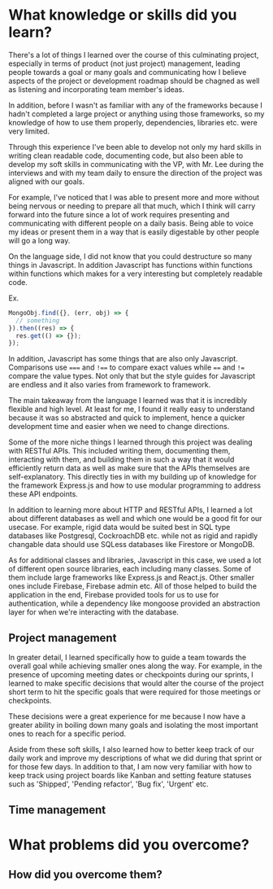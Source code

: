 # What knowledge or skills did you learn?

There's a lot of things I learned over the course of this culminating project, especially in terms of product (not just project) management, leading people towards a goal or many goals and communicating how I believe aspects of the project or development roadmap should be chagned as well as listening and incorporating team member's ideas.

In addition, before I wasn't as familiar with any of the frameworks because I hadn't completed a large project or anything using those frameworks, so my knowledge of how to use them properly, dependencies, libraries etc. were very limited.

Through this experience I've been able to develop not only my hard skills in writing clean readable code, documenting code, but also been able to develop my soft skills in communicating with the VP, with Mr. Lee during the interviews and with my team daily to ensure the direction of the project was aligned with our goals. 

For example, I've noticed that I was able to present more and more without being nervous or needing to prepare all that much, which I think will carry forward into the future since a lot of work requires presenting and communicating with different people on a daily basis. Being able to voice my ideas or present them in a way that is easily digestable by other people will go a long way.

On the language side, I did not know that you could destructure so many things in Javascript. In addition Javascript has functions within functions within functions which makes for a very interesting but completely readable code. 

Ex.

```js
MongoObj.find({}, (err, obj) => {
  // something
}).then((res) => {
  res.get(() => {});
});
```

In addition, Javascript has some things that are also only Javascript. Comparisons use `===` and `!==` to compare exact values while `==` and `!=` compare the value types. Not only that but the style guides for Javascript are endless and it also varies from framework to framework. 

The main takeaway from the language I learned was that it is incredibly flexible and high level. At least for me, I found it really easy to understand because it was so abstracted and quick to implement, hence a quicker development time and easier when we need to change directions.
 
Some of the more niche things I learned through this project was dealing with RESTful APIs. This included writing them, documenting them, interacting with them, and building them in such a way that it would efficiently return data as well as make sure that the APIs themselves are self-explanatory. This directly ties in with my building up of knowledge for the framework Express.js and how to use modular programming to address these API endpoints.

In addition to learning more about HTTP and RESTful APIs, I learned a lot about different databases as well and which one would be a good fit for our usecase. For example, rigid data would be suited best in SQL type databases like Postgresql, CockroachDB etc. while not as rigid and rapidly changable data should use SQLess databases like Firestore or MongoDB.

As for additional classes and libraries, Javascript in this case, we used a lot of different open source libraries, each including many classes. Some of them include large frameworks like Express.js and React.js. Other smaller ones include Firebase, Firebase admin etc. All of those helped to build the application in the end, Firebase provided tools for us to use for authentication, while a dependency like mongoose provided an abstraction layer for when we're interacting with the database.

## Project management

In greater detail, I learned specifically how to guide a team towards the overall goal while achieving smaller ones along the way. For example, in the presence of upcoming meeting dates or checkpoints during our sprints, I learned to make specific decisions that would alter the course of the project short term to hit the specific goals that were required for those meetings or checkpoints.

These decisions were a great experience for me because I now have a greater ability in boiling down many goals and isolating the most important ones to reach for a specific period. 

Aside from these soft skills, I also learned how to better keep track of our daily work and improve my descriptions of what we did during that sprint or for those few days. In addition to that, I am now very familiar with how to keep track using project boards like Kanban and setting feature statuses such as 'Shipped', 'Pending refactor', 'Bug fix', 'Urgent' etc.

## Time management



# What problems did you overcome?

## How did you overcome them?
